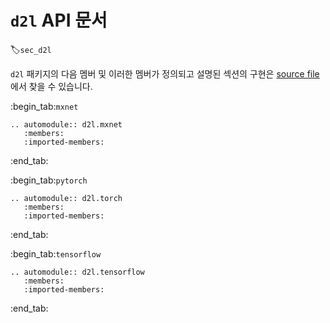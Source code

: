 # `d2l` API 문서
:label:`sec_d2l`

`d2l` 패키지의 다음 멤버 및 이러한 멤버가 정의되고 설명된 섹션의 구현은 [source file](https://github.com/d2l-ai/d2l-en/tree/master/d2l)에서 찾을 수 있습니다.

:begin_tab:`mxnet`
```eval_rst
.. automodule:: d2l.mxnet
   :members:
   :imported-members:
```
:end_tab:

:begin_tab:`pytorch`
```eval_rst
.. automodule:: d2l.torch
   :members:
   :imported-members:
```
:end_tab:

:begin_tab:`tensorflow`
```eval_rst
.. automodule:: d2l.tensorflow
   :members:
   :imported-members:
```
:end_tab:
